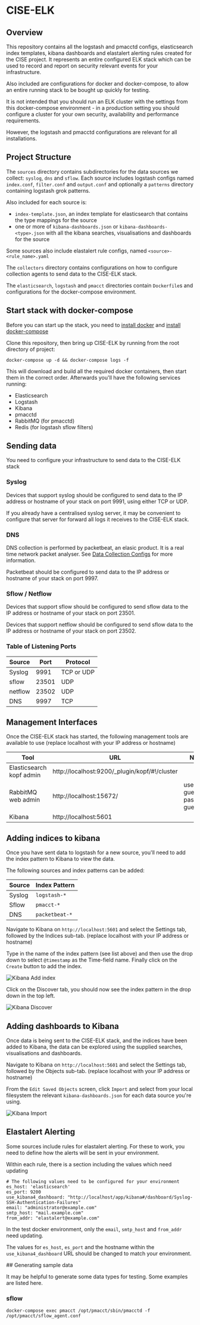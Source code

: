 # CISE-ELK

## Overview

This repository contains all the logstash and pmacctd configs, elasticsearch index templates, kibana dashboards and elastalert alerting rules created for the CISE project. It represents an entire configured ELK stack which can be used to record and report on security relevant events for your infrastructure.

Also included are configurations for docker and docker-compose, to allow an entire running stack to be bought up quickly for testing.

It is not intended that you should run an ELK cluster with the settings from this docker-compose environment - in a production setting you should configure a cluster for your own security, availability and performance requirements.

However, the logstash and pmacctd configurations are relevant for all installations.

## Project Structure

The `sources` directory contains subdirectories for the data sources we collect: `syslog`, `dns` and `sflow`. Each source includes logstash configs named `index.conf`, `filter.conf` and `output.conf` and optionally a `patterns` directory containing logstash grok patterns.

Also included for each source is:

  - `index-template.json`, an index template for elasticsearch that contains the type mappings for the source
  - one or more of `kibana-dashboards.json` or `kibana-dashboards-<type>.json` with all the kibana searches, visualisations and dashboards for the source

Some sources also include elastalert rule configs, named `<source>-<rule_name>.yaml`

The `collectors` directory contains configurations on how to configure collection agents to send data to the CISE-ELK stack.

The `elasticsearch`, `logstash` and `pmacct` directories contain `Dockerfile`s and configurations for the docker-compose environment.

## Start stack with docker-compose

Before you can start up the stack, you need to [install docker](https://docs.docker.com/engine/installation/) and [install docker-compose](https://docs.docker.com/compose/install/)

Clone this repository, then bring up CISE-ELK by running from the root directory of project:

    docker-compose up -d && docker-compose logs -f

This will download and build all the required docker containers, then start them in the correct order. Afterwards you'll have the following services running:

- Elasticsearch
- Logstash
- Kibana
- pmacctd
- RabbitMQ (for pmacctd)
- Redis (for logstash sflow filters)

## Sending data

You need to configure your infrastructure to send data to the CISE-ELK stack

### Syslog

Devices that support syslog should be configured to send data to the IP address or hostname of your stack on port 9991, using either TCP or UDP.

If you already have a centralised syslog server, it may be convenient to configure that server for forward all logs it receives to the CISE-ELK stack.

### DNS

DNS collection is performed by packetbeat, an elasic product. It is a real time network packet analyser. See [Data Collection Configs](collection/README.md) for more information.

Packetbeat should be configured to send data to the IP address or hostname of your stack on port 9997.

### Sflow / Netflow

Devices that support sflow should be configured to send sflow data to the IP address or hostname of your stack on port 23501.

Devices that support netflow should be configured to send sflow data to the IP address or hostname of your stack on port 23502.

### Table of Listening Ports

Source | Port | Protocol
-------|------|---------
Syslog | 9991 | TCP or UDP
sflow  | 23501 | UDP
netflow  | 23502 | UDP
DNS    | 9997 | TCP


## Management Interfaces

Once the CISE-ELK stack has started, the following management tools are available to use (replace localhost with your IP address or hostname)

Tool|URL|Notes
----|---|-----
Elasticsearch kopf admin | http://localhost:9200/_plugin/kopf/#!/cluster |
RabbitMQ web admin | http://localhost:15672/ | user: guest, password: guest
Kibana | http://localhost:5601


## Adding indices to kibana

Once you have sent data to logstash for a new source, you'll need to add the index pattern to Kibana to view the data.

The following sources and index patterns can be added:

Source | Index Pattern
-------|--------------
Syslog | `logstash-*`
Sflow  | `pmacct-*`
DNS    | `packetbeat-*`

Navigate to Kibana on `http://localhost:5601` and select the Settings tab, followed by the Indices sub-tab. (replace localhost with your IP address or hostname)

Type in the name of the index pattern (see list above) and then use the drop down to select `@timestamp` as the Time-field name. Finally click on the `Create` button to add the index.

![Kibana Add index](./kibana-index.png)

Click on the Discover tab, you should now see the index pattern in the drop down in the top left.

![Kibana Discover](./kibana-discover.png)

## Adding dashboards to Kibana

Once data is being sent to the CISE-ELK stack, and the indices have been added to Kibana, the data can be explored using the supplied searches, visualisations and dashboards.

Navigate to Kibana on `http://localhost:5601` and select the Settings tab, followed by the Objects sub-tab. (replace localhost with your IP address or hostname)

From the `Edit Saved Objects` screen, click `Import` and select from your local filesystem the relevant `kibana-dashboards.json` for each data source you're using.

![Kibana Import](./kibana-import.png)

## Elastalert Alerting

Some sources include rules for elastalert alerting. For these to work, you need to define how the alerts will be sent in your environment.

Within each rule, there is a section including the values which need updating

    # The following values need to be configured for your environment
    es_host: 'elasticsearch'
    es_port: 9200
    use_kibana4_dashboard: "http://localhost/app/kibana#/dashboard/Syslog-SSH-Authentication-Failures"
    email: "administrator@example.com"
    smtp_host: "mail.example.com"
    from_addr: "elastalert@example.com"

In the test docker environment, only the `email`, `smtp_host` and `from_addr` need updating.

The values for `es_host`, `es_port` and the hostname within the `use_kibana4_dashboard` URL should be changed to match your environment.


## Generating sample data

It may be helpful to generate some data types for testing. Some examples are listed here.

### sflow

    docker-compose exec pmacct /opt/pmacct/sbin/pmacctd -f /opt/pmacct/sflow_agent.conf



